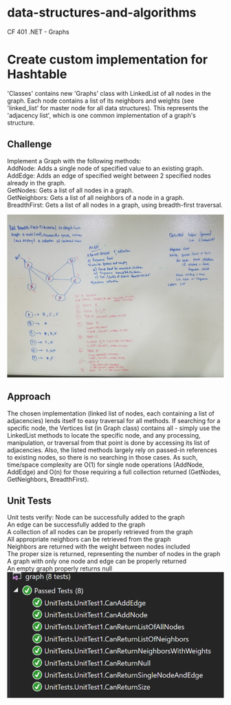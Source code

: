 # data-structures-and-algorithms
CF 401 .NET - Graphs

# Create custom implementation for Hashtable
'Classes' contains new 'Graphs' class with LinkedList of all nodes in the graph. Each node contains a list of its neighbors and weights (see 'linked_list' for master node for all data structures). This represents the 'adjacency list', which is one common implementation of a graph's structure.

## Challenge
Implement a Graph with the following methods:  
  AddNode: Adds a single node of specified value to an existing graph.  
  AddEdge: Adds an edge of specified weight between 2 specified nodes already in the graph.  
  GetNodes: Gets a list of all nodes in a graph.  
  GetNeighbors: Gets a list of all neighbors of a node in a graph.  
  BreadthFirst: Gets a list of all nodes in a graph, using breadth-first traversal.  

![BreadthFirst solution](assets/whiteboard.jpg)

## Approach
The chosen implementation (linked list of nodes, each containing a list of adjacencies) lends itself to easy traversal for all methods. If searching for a specific node, the Vertices list (in Graph class) contains all - simply use the LinkedList methods to locate the specific node, and any processing, manipulation, or traversal from that point is done by accessing its list of adjacencies. Also, the listed methods largely rely on passed-in references to existing nodes, so there is no searching in those cases. As such, time/space complexity are O(1) for single node operations (AddNode, AddEdge) and O(n) for those requiring a full collection returned (GetNodes, GetNeighbors, BreadthFirst).

## Unit Tests
Unit tests verify:
  Node can be successfully added to the graph  
  An edge can be successfully added to the graph  
  A collection of all nodes can be properly retrieved from the graph  
  All appropriate neighbors can be retrieved from the graph  
  Neighbors are returned with the weight between nodes included  
  The proper size is returned, representing the number of nodes in the graph  
  A graph with only one node and edge can be properly returned  
  An empty graph properly returns null  
![unit tests](assets/unit-tests.PNG)
